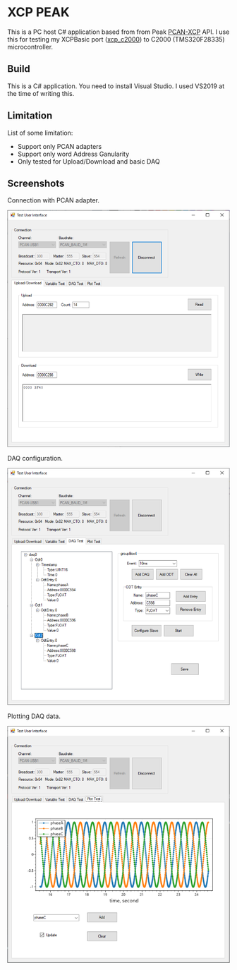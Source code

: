 # XCP PEAK
This is a PC host C# application based from from Peak [PCAN-XCP](https://www.peak-system.com/PCAN-XCP-API.445.0.html?&L=1) API.  I use this for testing my XCPBasic port ([xcp_c2000](https://github.com/sicrisembay/xcp_c2000)) to C2000 (TMS320F28335) microcontroller.


## Build
This is a C# application.  You need to install Visual Studio.  I used VS2019 at the time of writing this.


## Limitation
List of some limitation:
- Support only PCAN adapters
- Support only word Address Ganularity
- Only tested for Upload/Download and basic DAQ

## Screenshots

Connection with PCAN adapter.
<p align="center">
  <img src="https://github.com/sicrisembay/xcp_peak/blob/main/doc/img/screenshot_connected.png">
</p>


DAQ configuration.
<p align="center">
  <img src="https://github.com/sicrisembay/xcp_peak/blob/main/doc/img/screenshot_daqTest.png">
</p>


Plotting DAQ data.
<p align="center">
  <img src="https://github.com/sicrisembay/xcp_peak/blob/main/doc/img/screenshot_daqTestPlot.png">
</p>